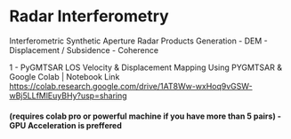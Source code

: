 # Radar Interferometry
Interferometric Synthetic Aperture Radar Products Generation - DEM - Displacement / Subsidence - Coherence


1 - PyGMTSAR LOS Velocity & Displacement Mapping Using PYGMTSAR & Google Colab | Notebook Link https://colab.research.google.com/drive/1AT8Ww-wxHoq9vGSW-wBj5LLfMlEuyBHy?usp=sharing 
#### (requires colab pro or powerful machine if you have more than 5 pairs) - GPU Acceleration is preffered
